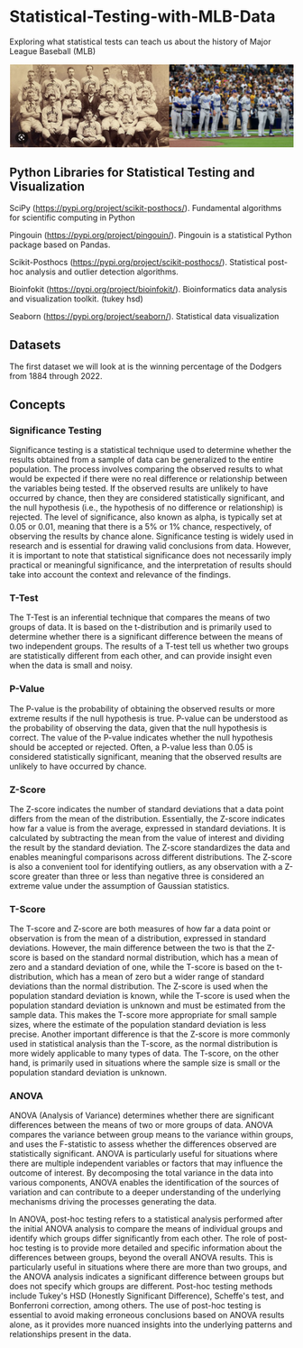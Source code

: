 # Statistical-Testing-with-MLB-Data
Exploring what statistical tests can teach us about the history of Major League Baseball (MLB)

![](img/dodgers_history_1.png)

## Python Libraries for Statistical Testing and Visualization

SciPy (https://pypi.org/project/scikit-posthocs/). Fundamental algorithms for scientific computing in Python

Pingouin (https://pypi.org/project/pingouin/). Pingouin is a statistical Python package based on Pandas.

Scikit-Posthocs (https://pypi.org/project/scikit-posthocs/). Statistical post-hoc analysis and outlier detection algorithms. 

Bioinfokit (https://pypi.org/project/bioinfokit/). Bioinformatics data analysis and visualization toolkit. (tukey hsd)

Seaborn (https://pypi.org/project/seaborn/). Statistical data visualization

## Datasets

The first dataset we will look at is the winning percentage of the Dodgers from 1884 through 2022. 

## Concepts

### Significance Testing

Significance testing is a statistical technique used to determine whether the results obtained from a sample of data can be generalized to the entire population. The process involves comparing the observed results to what would be expected if there were no real difference or relationship between the variables being tested. If the observed results are unlikely to have occurred by chance, then they are considered statistically significant, and the null hypothesis (i.e., the hypothesis of no difference or relationship) is rejected. The level of significance, also known as alpha, is typically set at 0.05 or 0.01, meaning that there is a 5% or 1% chance, respectively, of observing the results by chance alone. Significance testing is widely used in research and is essential for drawing valid conclusions from data. However, it is important to note that statistical significance does not necessarily imply practical or meaningful significance, and the interpretation of results should take into account the context and relevance of the findings.

### T-Test

The T-Test is an inferential technique that compares the means of two groups of data. It is based on the t-distribution and is primarily used to determine whether there is a significant difference 
between the means of two independent groups. The results of a T-test tell us whether two groups are statistically different from each other, 
and can provide insight even when the data is small and noisy.

### P-Value

The P-value is the probability of obtaining the observed results or more extreme results if the null hypothesis is true. P-value can be understood
 as the probability of observing the data, given that the null hypothesis is correct. 
The value of the P-value indicates whether the null hypothesis should be accepted or rejected. Often, a P-value less than 0.05 is 
considered statistically significant, meaning that the observed results are 
unlikely to have occurred by chance. 

### Z-Score

The Z-score indicates the number of standard deviations that a data point differs from the mean of the distribution. Essentially, the Z-score indicates how far a value is from the average, expressed in standard deviations. It is calculated by subtracting the mean from the value of interest and dividing the result by the standard deviation. The Z-score standardizes the data and enables meaningful comparisons across different distributions. The Z-score is also a convenient tool for identifying outliers, as any observation with a Z-score greater than three or less than negative three is considered an extreme value under the assumption of Gaussian statistics. 

### T-Score

The T-score and Z-score are both measures of how far a data point or observation is from the mean of a distribution, expressed in standard deviations. However, the main difference between the two is that the Z-score is based on the standard normal distribution, which has a mean of zero and a standard deviation of one, while the T-score is based on the t-distribution, which has a mean of zero but a wider range of standard deviations than the normal distribution. The Z-score is used when the population standard deviation is known, while the T-score is used when the population standard deviation is unknown and must be estimated from the sample data. This makes the T-score more appropriate for small sample sizes, where the estimate of the population standard deviation is less precise. Another important difference is that the Z-score is more commonly used in statistical analysis than the T-score, as the normal distribution is more widely applicable to many types of data. The T-score, on the other hand, is primarily used in situations where the sample size is small or the population standard deviation is unknown.

### ANOVA

ANOVA (Analysis of Variance) determines whether there are significant differences between the means of two or more groups of data. ANOVA compares the variance between group means to the variance within groups, and uses the F-statistic to assess whether the differences observed are statistically significant. ANOVA is particularly useful for situations where there are multiple independent variables or factors that may influence the outcome of interest. By decomposing the total variance in the data into various components, ANOVA enables the identification of the sources of variation and can contribute to a deeper understanding of the underlying mechanisms driving the processes generating the data. 

In ANOVA, post-hoc testing refers to a statistical analysis performed after the initial ANOVA analysis to compare the means of individual groups and identify which groups differ significantly from each other. The role of post-hoc testing is to provide more detailed and specific information about the differences between groups, beyond the overall ANOVA results. This is particularly useful in situations where there are more than two groups, and the ANOVA analysis indicates a significant difference between groups but does not specify which groups are different. Post-hoc testing methods include Tukey's HSD (Honestly Significant Difference), Scheffe's test, and Bonferroni correction, among others. The use of post-hoc testing is essential to avoid making erroneous conclusions based on ANOVA results alone, as it provides more nuanced insights into the underlying patterns and relationships present in the data. 


